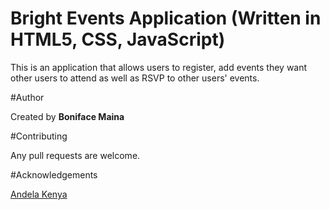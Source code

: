 # Bright Events Application (Written in HTML5, CSS, JavaScript)

This is an application that allows users to register, add events they want other users to attend as well as RSVP to other users' events.

#Author

Created by **Boniface Maina**

#Contributing

Any pull requests are welcome.

#Acknowledgements

[Andela Kenya](https://andela.com/)
